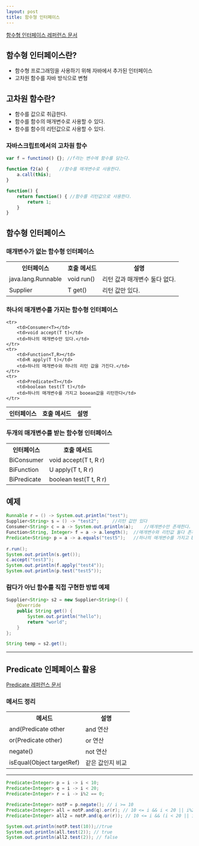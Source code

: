 ```yaml
---
layout: post
title: 함수형 인터페이스
---
```



<a href="https://docs.oracle.com/javase/8/docs/api/java/util/function/package-summary.html">
함수형 인터페이스 레퍼런스 문서
</a>


## 함수형 인터페이스란?

* 함수형 프로그래밍을 사용하기 위해 자바에서 추가된 인터페이스
* 고차원 함수를 자바 방식으로 변형


## 고차원 함수란?

* 함수를 값으로 취급한다.
* 함수를 함수의 매개변수로 사용할 수 있다.
* 함수를 함수의 리턴값으로 사용할 수 있다.

### 자바스크립트에서의 고차원 함수

```js
var f = functino() {}; //f라는 변수에 함수를 담는다.

function f2(a) {	//함수를 매개변수로 사용한다.
	a.call(this);
}

function() {
	return function() {	//함수를 리턴값으로 사용한다.
		return 1;
	}
}

```

## 함수형 인터페이스


### 매개변수가 없는 함수형 인터페이스


<table>
	<tr>
		<th>인터페이스</th>
		<th>호출 메서드</th>
		<th>설명</th>
	</tr>
	<tr>
		<td>java.lang.Runnable</td>
		<td>void run()</td>
		<td>리턴 값과 매개변수 둘다 없다.</td>
	</tr>
	<tr>
		<td>Supplier<T></td>
		<td>T get()</td>
		<td>리턴 값만 있다.</td>
	</tr>	
</table>


### 하나의 매개변수를 가지는 함수형 인터페이스


<table>
	<tr>
		<th>인터페이스</th>
		<th>호출 메서드</th>
		<th>설명</th>
	</tr>
	
	<tr>
		<td>Consumer<T></td>
		<td>void accept(T t)</td>
		<td>하나의 매개변수만 있다.</td>
	</tr>
	<tr>
		<td>Function<T,R></td>
		<td>R apply(T t)</td>
		<td>하나의 매개변수와 하나의 리턴 값을 가진다.</td>
	</tr>
	<tr>
		<td>Predicate<T></td>
		<td>boolean test(T t)</td>
		<td>하나의 매개변수를 가지고 booean값을 리턴한다</td>
	</tr>
</table>


### 두개의 매개변수를 받는 함수형 인터페이스


<table>
	<tr>
		<th>인터페이스</th>
		<th>호출 메서드</th>
	</tr>
	<tr>
		<td>BiConsumer<T></td>
		<td>void accept(T t, R r)</td>
	</tr>
	<tr>
		<td>BiFunction<T,R,U></td>
		<td>U apply(T t, R r)</td>
	</tr>
	<tr>
		<td>BiPredicate<T, R></td>
		<td>boolean test(T t, R r)</td>
	</tr>	
</table>


## 예제

```java
Runnable r = () -> System.out.println("test");
Supplier<String> s = () -> "test2";		//리턴 값만 있다
Consumer<String> c = a -> System.out.println(a);	//매개변수만 존재한다.
Function<String, Integer> f = a -> a.length();	//매개변수와 리턴값 둘다 존재한다.
Predicate<String> p = a -> a.equals("test5");	//하나의 매개변수를 가지고 boolean(참, 거짓)을 판별한다.
    
r.run();
System.out.println(s.get());
c.accept("test3");
System.out.println(f.apply("test4"));
System.out.println(p.test("test5"));
```

### 람다가 아닌 함수를 직접 구현한 방법 예제

```java
Supplier<String> s2 = new Supplier<String>() {
	@Override
	public String get() {
		System.out.println("hello");
		return "world";
	}
};

String temp = s2.get();
```


-----


## Predicate 인페페이스 활용
<a href="https://docs.oracle.com/javase/8/docs/api/java/util/function/Predicate.html">
Predicate 레퍼런스 문서
</a>

### 메서드 정리


<table>
	<tr>
		<th>메서드</th>
		<th>설명</th>
	</tr>
	<tr>
		<td>and(Predicate<? super T> other</td>
		<td>and 연산</td>
	</tr>
	<tr>
		<td>or(Predicate<? super T> other)</td>
		<td>or 연산</td>
	</tr>
	<tr>
		<td>negate()</td>
		<td>not 연산</td>
	</tr>
	<tr>
		<td>isEqual(Object targetRef)</td>
		<td>같은 값인지 비교</td>
	</tr>
</table>


-----


```java
Predicate<Integer> p = i -> i < 10;
Predicate<Integer> q = i -> i < 20;
Predicate<Integer> r = i -> i%2 == 0;

Predicate<Integer> notP = p.negate(); // i >= 10
Predicate<Integer> all = notP.and(q).or(r); // 10 <= i && i < 20 || i%2==0
Predicate<Integer> all2 = notP.and(q.or(r)); // 10 <= i && (i < 20 || i%2==0)

System.out.println(notP.test(10));//true
System.out.println(all.test(2)); // true
System.out.println(all2.test(2)); // false
```